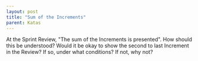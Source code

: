 ```yaml
---
layout: post
title: "Sum of the Increments"
parent: Katas
---
```

At the Sprint Review, "The sum of the Increments is presented".
How should this be understood?  Would it be okay to show the second to last Increment in the Review? If so, under what conditions? If not, why not?